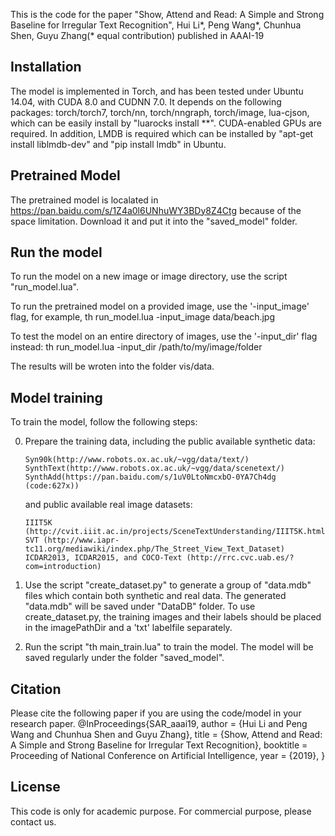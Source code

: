 This is the code for the paper
"Show, Attend and Read: A Simple and Strong Baseline for Irregular Text Recognition",
Hui Li*, Peng Wang*, Chunhua Shen, Guyu Zhang(* equal contribution) 
published in AAAI-19

## Installation

The model is implemented in Torch, and has been tested under Ubuntu 14.04, with CUDA 8.0 and CUDNN 7.0.
It depends on the following packages: torch/torch7, torch/nn, torch/nngraph, torch/image, lua-cjson, which can be easily install by "luarocks install **". CUDA-enabled GPUs are required. In addition, LMDB is required which can be installed by "apt-get install liblmdb-dev" and "pip install lmdb" in Ubuntu.

## Pretrained Model

The pretrained model is localated in https://pan.baidu.com/s/1Z4a0l6UNhuWY3BDy8Z4Ctg because of the space limitation. Download it and put it into the "saved_model" folder.


## Run the model

To run the model on a new image or image directory, use the script "run_model.lua". 

To run the pretrained model on a provided image, use the '-input_image' flag, for example,
	th run_model.lua -input_image data/beach.jpg
	
To test the model on an entire directory of images, use the '-input_dir' flag instead:
	th run_model.lua -input_dir /path/to/my/image/folder
	
The results will be wroten into the folder vis/data.


## Model training

To train the model, follow the following steps:

0. Prepare the training data, including the public available synthetic data:
    ```
    Syn90k(http://www.robots.ox.ac.uk/~vgg/data/text/)
    SynthText(http://www.robots.ox.ac.uk/~vgg/data/scenetext/)
    SynthAdd(https://pan.baidu.com/s/1uV0LtoNmcxbO-0YA7Ch4dg  (code:627x))
	```
    and public available real image datasets:
    ```
    IIIT5K (http://cvit.iiit.ac.in/projects/SceneTextUnderstanding/IIIT5K.html)
    SVT (http://www.iapr-tc11.org/mediawiki/index.php/The_Street_View_Text_Dataset)
    ICDAR2013, ICDAR2015, and COCO-Text (http://rrc.cvc.uab.es/?com=introduction)
    ```

0. Use the script "create_dataset.py" to generate a group of "data.mdb" files which contain both synthetic and real data. The generated "data.mdb" will be saved under "DataDB" folder. To use create_dataset.py, the training images and their labels should be placed in the imagePathDir and a 'txt' labelfile separately.

0. Run the script "th main_train.lua" to train the model. The model will be saved regularly under the folder "saved_model".


## Citation

Please cite the following paper if you are using the code/model in your research paper.
@InProceedings{SAR_aaai19,
	author = {Hui Li and Peng Wang and Chunhua Shen and Guyu Zhang},
	title = {Show, Attend and Read: A Simple and Strong Baseline for Irregular Text Recognition},
	booktitle = Proceeding of National Conference on Artificial Intelligence,
	year = {2019},
} 



## License

This code is only for academic purpose. For commercial purpose, please contact us.
